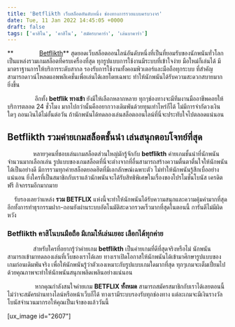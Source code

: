 ```yaml
---
title: 'Betflikth เว็บสล็อตอันดับหนึ่ง ช่องทางการรวยแบบครบวงจร'
date: Tue, 11 Jan 2022 14:45:05 +0000
draft: false
tags: ['คาสิโน', 'คาสิโน', 'สมัครบาคาร่า', 'เล่นบาคาร่า']
---
```


**               [Betflikth](/)** สุดยอดเว็บสล็อตออนไลน์อันดับหนึ่งที่เป็นที่ยอมรับของนักพนันทั่วโลก เป็นแหล่งรวมเกมสล็อตที่ครบเครื่องที่สุด ทุกรูปแบบการใช้งานมีระบบที่เข้าใจง่าย มือใหม่ก็เล่นได้ มีมาตราฐานการให้บริการระดับสากล รองรับการใช้งานทั้งคอมพิวเตอร์และมือถือทุกระบบ ที่สำคัญสามารถดาวน์โหลดแอพพลิเคชั่นเพื่อเล่นได้เลยโดยเฉพาะ ทำให้นักพนันได้รับความสะดวกสบายมากยิ่งขึ้น

                อีกทั้ง **betflik ทางเข้า** ยังมีให้เลือกหลากหลาย ทุกๆช่องทางจะมีทีมงานมืออาชีพคอยให้บริการตลอด 24 ชั่วโมง มากไปกว่านั้นคืออยากวางเดิมพันด้วยทุนเท่าไหร่ก็ได้ ไม่มีการจำกัดวงเงินใดๆ ถอนเงินได้ไม่อั้นต่อวัน ถ้านักพนันได้ทดลองเล่นสล็อตออนไลน์ที่นี่จะประทับใจไปตลอดแน่นอน

**Betflikth รวมค่ายเกมสล็อตชั้นนำ เล่นสนุกตอบโจทย์ที่สุด**
----------------------------------------------------------

               หลายๆคนที่ชอบเล่นเกมสล็อตส่วนใหญ่มักรู้จักกับ **betflikth** ค่ายเกมชั้นนำที่นักพนันจำนวนมากเลือกเล่น รูปแบบของเกมสล็อตที่นี่จะต่างจากที่อื่นสามารถสร้างความตื่นตาตื่นใจให้นักพนันได้เป็นอย่างดี มีการรวมทุกค่ายสล็อตยอดฮิตที่มีเอกลักษณ์เฉพาะตัว ไม่ทำให้นักพนันรู้สึกเบื่ออย่างแน่นอน ยิ่งใครที่เป็นสมาชิกกับเราแล้วนักพนันจะได้รับสิทธิพิเศษในเรื่องของโปรโมชั่นโบนัส เครดิตฟรี กิจกรรมอีกมากมาย

    รับรองเลยว่าแหล่ง **รวม BETFLIX** แห่งนี้จะทำให้นักพนันได้รับความสนุกและความคุ้มค่ามากที่สุด อีกทั้งการทำธุรกรรมฝาก-ถอนยังผ่านระบบอัตโนมัติสะดวกรวดเร็วมากที่สุดในตอนนี้ การันตีไม่มีผิดหวัง

### **Betflikth คาสิโนบนมือถือ มีเกมให้เล่นเยอะ เลือกได้ทุกค่าย**

               สำหรับใครที่อยากรู้ว่าค่ายเกม **betflikth** เป็นค่ายเกมที่ดีที่สุดจริงหรือไม่ นักพนันสามารถเข้ามาทดลองเล่นที่เว็บของเราได้เลย ทางเราเปิดโอกาสให้นักพนันได้เข้ามาศึกษารูปแบบของเกมก่อนเดิมพันจริง เพื่อให้นักพนันรู้ว่าตัวเองเหมาะกับรูปแบบเกมใดมากที่สุด ทุกๆเกมจะเต็มเปี่ยมไปด้วยคุณภาพจะทำให้นักพนันสนุกเพลิดเพลินอย่างแน่นอน

                หากคุณกำลังสนใจค่ายเกม **BETFLIX ทั้งหมด** สามารถสมัครสมาชิกกับเราได้เลยตอนนี้ ไม่ว่าจะสมัครผ่านทางไลน์หรือหน้าเว็บก็ได้ ทางเรามีระบบรองรับทุกช่องทาง แต่ละเกมจะมีเงินรางวัลโบนัสจำนวนมากรอให้คุณเป็นเจ้าของแล้ววันนี้

\[ux\_image id="2607"\]